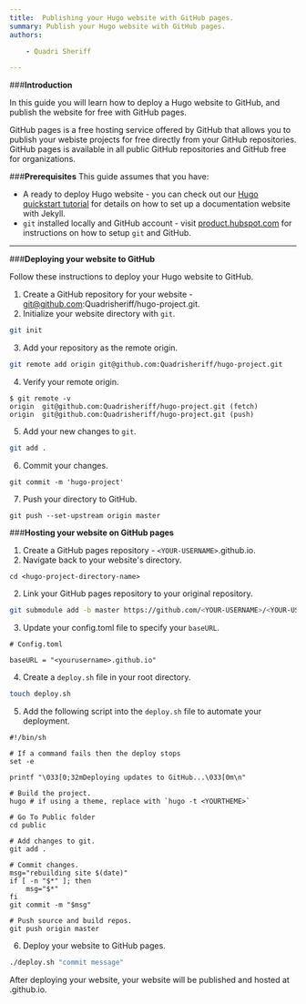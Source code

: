 ```yaml
---
title:  Publishing your Hugo website with GitHub pages. 
summary: Publish your Hugo website with GitHub pages. 
authors:

    - Quadri Sheriff 

---
```


###**Introduction**

In this guide you will learn how to deploy a Hugo website to GitHub, and publish the website for free with GitHub pages. 

GitHub pages is a free hosting service offered by GitHub that allows you to publish your webiste projects for free directly from your GitHub repositories. GitHub pages is available in all public GitHub repositories and GitHub free for organizations. 
 
###**Prerequisites**
This guide assumes that you have:

- A ready to deploy Hugo website - you can check out our [Hugo quickstart tutorial](/Static%20site%20generators/Hugo/Hugo-quickstart/) for details on how to set up a documentation website with Jekyll. 
- `git` installed locally and GitHub account - visit [product.hubspot.com](https://product.hubspot.com/blog/git-and-github-tutorial-for-beginners) for instructions on how to setup `git` and GitHub.

---
###**Deploying your website to GitHub**

Follow these instructions to deploy your Hugo website to GitHub.

1. Create a GitHub repository for your website - git@github.com:Quadrisheriff/hugo-project.git.
2. Initialize your website directory with `git`.
```bash
git init
```
3. Add your repository as the remote origin.
```bash
git remote add origin git@github.com:Quadrisheriff/hugo-project.git
```
4. Verify your remote origin.
```
$ git remote -v
origin	git@github.com:Quadrisheriff/hugo-project.git (fetch)
origin	git@github.com:Quadrisheriff/hugo-project.git (push)
```
5. Add your new changes to `git`.
```bash
git add .
```
6. Commit your changes.
```
git commit -m 'hugo-project'
```
7. Push your directory to GitHub.
```
git push --set-upstream origin master
```

###**Hosting your website on GitHub pages**

1. Create a GitHub pages repository - `<YOUR-USERNAME>`.github.io.
2. Navigate back to your website's directory.
```
cd <hugo-project-directory-name>
```
2. Link your GitHub pages repository to your original repository. 
``` bash
git submodule add -b master https://github.com/<YOUR-USERNAME>/<YOUR-USERNAME>.github.io.git public
```
3. Update your config.toml file to specify your `baseURL`. 
``` 
# Config.toml

baseURL = "<yourusername>.github.io"
```
4. Create a `deploy.sh` file in your root directory.
``` bash
touch deploy.sh
```
5. Add the following script into the `deploy.sh` file to automate your deployment. 
``` 
#!/bin/sh

# If a command fails then the deploy stops
set -e

printf "\033[0;32mDeploying updates to GitHub...\033[0m\n"

# Build the project.
hugo # if using a theme, replace with `hugo -t <YOURTHEME>` 

# Go To Public folder
cd public

# Add changes to git.
git add .

# Commit changes.
msg="rebuilding site $(date)"
if [ -n "$*" ]; then
	msg="$*"
fi
git commit -m "$msg"

# Push source and build repos.
git push origin master

```
6. Deploy your website to GitHub pages.
``` bash
./deploy.sh "commit message"
```
After deploying your website, your website will be published and hosted at <yourusername>.github.io. 

